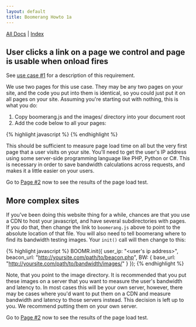 ```yaml
---
layout: default 
title: Boomerang Howto 1a 
---
```


[All Docs](/) | [Index](index.html)

User clicks a link on a page we control and page is usable when onload fires
----------------------------------------------------------------------------

See [use case \#1](../use-cases.html#uc-1) for a description of this
requirement.

We use two pages for this use case. They may be any two pages on your
site, and the code you put into them is identical, so you could just put
it on all pages on your site. Assuming you're starting out with nothing,
this is what you do:

1.  Copy boomerang.js and the images/ directory into your document root
2.  Add the code below to all your pages:

{% highlight javascript %}
    <script src="boomerang.js" type="text/javascript"></script>
    <script type="text/javascript">
    BOOMR.init({
            user_ip: "<user's ip address>",
            beacon_url: "http://yoursite.com/path/to/beacon.php"
        });
    </script>
{% endhighlight %}

This should be sufficient to measure page load time on all but the very
first page that a user visits on your site. You'll need to get the
user's IP address using some server-side programming language like PHP,
Python or C\#. This is necessary in order to save bandwidth calculations
across requests, and makes it a little easier on your users.

Go to [Page \#2](howto-1a-page%232.html) now to see the results of the
page load test.

More complex sites
------------------

If you've been doing this website thing for a while, chances are that
you use a CDN to host your javascript, and have several subdirectories
with pages. If you do that, then change the link to `boomerang.js` above
to point to the absolute location of that file. You will also need to
tell boomerang where to find its bandwidth testing images. Your `init()`
call will then change to this:

{% highlight javascript %}
    BOOMR.init({
            user_ip: "<user's ip address>",
            beacon_url: "http://yoursite.com/path/to/beacon.php",
            BW: {
                base_url: "http://yoursite.com/path/to/bandwidth/images/"
            }
        });
{% endhighlight %}

Note, that you point to the image directory. It is recommended that you
put these images on a server that you want to measure the user's
bandwidth and latency to. In most cases this will be your own server,
however, there may be cases where you'd want to put them on a CDN and
measure bandwidth and latency to those servers instead. This decision is
left up to you. We recommend putting them on your own server.

Go to [Page \#2](howto-1a-page%232.html) now to see the results of the
page load test.
